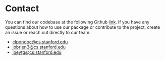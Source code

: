 # Contact

You can find our codebase at the following Github [link](https://github.com/sisl/PyroRL). If you have any questions about how to use our package or contribute to the project, create an issue or reach out directly to our team:

- [clpondoc@cs.stanford.edu](mailto:clpondoc@cs.stanford.edu)
- [jobrien3@cs.stanford.edu](mailto:jobrien3@cs.stanford.edu)
- [joeytg@cs.stanford.edu](mailto:joeytg@cs.stanford.edu)
